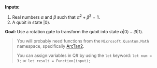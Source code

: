 **Inputs:**

1. Real numbers $\alpha$ and $\beta$ such that $\alpha^2 + \beta^2 = 1$.
2. A qubit in state $|0\rangle$.

**Goal:** Use a rotation gate to transform the qubit into state $\alpha|0\rangle -i\beta|1\rangle$.

> You will probably need functions from the `Microsoft.Quantum.Math` namespace, specifically <a href="https://learn.microsoft.com/en-us/qsharp/api/qsharp-lang/microsoft.quantum.math/arctan2" target="_blank">ArcTan2</a>.
>
> You can assign variables in Q# by using the `let` keyword: `let num = 3;` or `let result = Function(input);`

